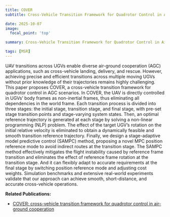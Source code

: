 ```yaml
---
title: COVER
subtitle: Cross-Vehicle Transition Framework for Quadrotor Control in Air-Ground Cooperation

date: 2025-10-07
image:
  focal_point: 'top'

summary: Cross-Vehicle Transition Framework for Quadrotor Control in Air-Ground Cooperation

tags: [MSR]
---
```



<!--more-->

UAV transitions across UGVs enable diverse air-ground cooperation (AGC)
applications, such as cross-vehicle landing, delivery, and rescue. However, achieving precise and efficient transitions across multiple moving UGVs without prior
knowledge of their trajectories remains highly challenging. This paper proposes
COVER, a cross-vehicle transition framework for quadrotor control in AGC scenarios. In COVER, the UAV is directly controlled in UGVs’ body frames as
non-inertial frames, thus eliminating all dependencies in the world frame. Each
transition process is divided into three stages: the initial stage, transition stage,
and final stage, with pre-set stage transition points and stage-varying system
states. Then, an optimal reference trajectory is generated at each stage by solving
a non-linear programming (NLP) problem. The effect of the target UGV’s rotation on the initial relative velocity is eliminated to obtain a dynamically feasible
and smooth transition reference trajectory. Finally, we design a stage-adaptive
model predictive control (SAMPC) method, proposing a novel MPC position reference mode to avoid indirect routes at the transition stage. The SAMPC method
effectively mitigates the flight instability caused by reference frame transition
and eliminates the effect of reference frame rotation at the transition stage. And
it can flexibly adapt to accurate requirements at the final stage by switching
position reference mode and adjusting cost weights. Simulation benchmarks and
extensive real-world experiments validate that our approach can achieve smooth,
short-distance, and accurate cross-vehicle operations.


**Related Publications:**
- [COVER: cross-vehicle transition framework for quadrotor control in air-ground cooperation
](https://fast-fire.github.io/publication/journal-article/rqy-cover/)